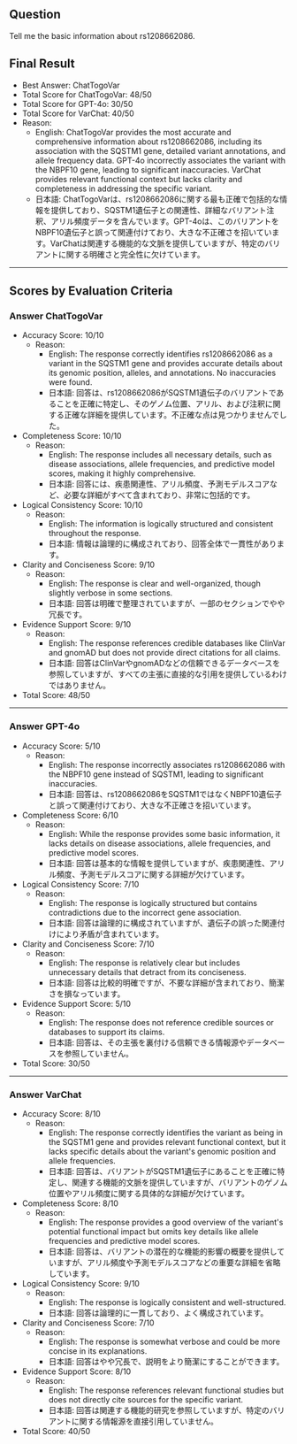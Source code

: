 ## Question

Tell me the basic information about rs1208662086.

## Final Result

- Best Answer: ChatTogoVar
- Total Score for ChatTogoVar: 48/50
- Total Score for GPT-4o: 30/50
- Total Score for VarChat: 40/50
- Reason:
  - English: ChatTogoVar provides the most accurate and comprehensive information about rs1208662086, including its association with the SQSTM1 gene, detailed variant annotations, and allele frequency data. GPT-4o incorrectly associates the variant with the NBPF10 gene, leading to significant inaccuracies. VarChat provides relevant functional context but lacks clarity and completeness in addressing the specific variant.
  - 日本語: ChatTogoVarは、rs1208662086に関する最も正確で包括的な情報を提供しており、SQSTM1遺伝子との関連性、詳細なバリアント注釈、アリル頻度データを含んでいます。GPT-4oは、このバリアントをNBPF10遺伝子と誤って関連付けており、大きな不正確さを招いています。VarChatは関連する機能的な文脈を提供していますが、特定のバリアントに関する明確さと完全性に欠けています。

---

## Scores by Evaluation Criteria

### Answer ChatTogoVar
- Accuracy Score: 10/10
  - Reason: 
    - English: The response correctly identifies rs1208662086 as a variant in the SQSTM1 gene and provides accurate details about its genomic position, alleles, and annotations. No inaccuracies were found.
    - 日本語: 回答は、rs1208662086がSQSTM1遺伝子のバリアントであることを正確に特定し、そのゲノム位置、アリル、および注釈に関する正確な詳細を提供しています。不正確な点は見つかりませんでした。
- Completeness Score: 10/10
  - Reason: 
    - English: The response includes all necessary details, such as disease associations, allele frequencies, and predictive model scores, making it highly comprehensive.
    - 日本語: 回答には、疾患関連性、アリル頻度、予測モデルスコアなど、必要な詳細がすべて含まれており、非常に包括的です。
- Logical Consistency Score: 10/10
  - Reason: 
    - English: The information is logically structured and consistent throughout the response.
    - 日本語: 情報は論理的に構成されており、回答全体で一貫性があります。
- Clarity and Conciseness Score: 9/10
  - Reason: 
    - English: The response is clear and well-organized, though slightly verbose in some sections.
    - 日本語: 回答は明確で整理されていますが、一部のセクションでやや冗長です。
- Evidence Support Score: 9/10
  - Reason: 
    - English: The response references credible databases like ClinVar and gnomAD but does not provide direct citations for all claims.
    - 日本語: 回答はClinVarやgnomADなどの信頼できるデータベースを参照していますが、すべての主張に直接的な引用を提供しているわけではありません。
- Total Score: 48/50

---

### Answer GPT-4o
- Accuracy Score: 5/10
  - Reason: 
    - English: The response incorrectly associates rs1208662086 with the NBPF10 gene instead of SQSTM1, leading to significant inaccuracies.
    - 日本語: 回答は、rs1208662086をSQSTM1ではなくNBPF10遺伝子と誤って関連付けており、大きな不正確さを招いています。
- Completeness Score: 6/10
  - Reason: 
    - English: While the response provides some basic information, it lacks details on disease associations, allele frequencies, and predictive model scores.
    - 日本語: 回答は基本的な情報を提供していますが、疾患関連性、アリル頻度、予測モデルスコアに関する詳細が欠けています。
- Logical Consistency Score: 7/10
  - Reason: 
    - English: The response is logically structured but contains contradictions due to the incorrect gene association.
    - 日本語: 回答は論理的に構成されていますが、遺伝子の誤った関連付けにより矛盾が含まれています。
- Clarity and Conciseness Score: 7/10
  - Reason: 
    - English: The response is relatively clear but includes unnecessary details that detract from its conciseness.
    - 日本語: 回答は比較的明確ですが、不要な詳細が含まれており、簡潔さを損なっています。
- Evidence Support Score: 5/10
  - Reason: 
    - English: The response does not reference credible sources or databases to support its claims.
    - 日本語: 回答は、その主張を裏付ける信頼できる情報源やデータベースを参照していません。
- Total Score: 30/50

---

### Answer VarChat
- Accuracy Score: 8/10
  - Reason: 
    - English: The response correctly identifies the variant as being in the SQSTM1 gene and provides relevant functional context, but it lacks specific details about the variant's genomic position and allele frequencies.
    - 日本語: 回答は、バリアントがSQSTM1遺伝子にあることを正確に特定し、関連する機能的文脈を提供していますが、バリアントのゲノム位置やアリル頻度に関する具体的な詳細が欠けています。
- Completeness Score: 8/10
  - Reason: 
    - English: The response provides a good overview of the variant's potential functional impact but omits key details like allele frequencies and predictive model scores.
    - 日本語: 回答は、バリアントの潜在的な機能的影響の概要を提供していますが、アリル頻度や予測モデルスコアなどの重要な詳細を省略しています。
- Logical Consistency Score: 9/10
  - Reason: 
    - English: The response is logically consistent and well-structured.
    - 日本語: 回答は論理的に一貫しており、よく構成されています。
- Clarity and Conciseness Score: 7/10
  - Reason: 
    - English: The response is somewhat verbose and could be more concise in its explanations.
    - 日本語: 回答はやや冗長で、説明をより簡潔にすることができます。
- Evidence Support Score: 8/10
  - Reason: 
    - English: The response references relevant functional studies but does not directly cite sources for the specific variant.
    - 日本語: 回答は関連する機能的研究を参照していますが、特定のバリアントに関する情報源を直接引用していません。
- Total Score: 40/50